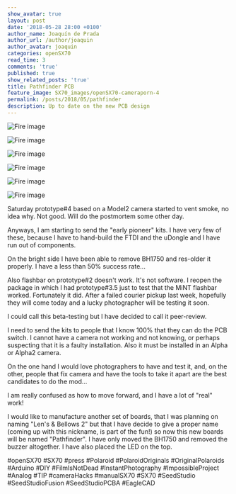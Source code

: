 ```yaml
---
show_avatar: true
layout: post
date: '2018-05-28 28:00 +0100'
author_name: Joaquín de Prada
author_url: /author/joaquin
author_avatar: joaquin
categories: openSX70
read_time: 3
comments: 'true'
published: true
show_related_posts: 'true'
title: Pathfinder PCB
feature_image: SX70_images/openSX70-cameraporn-4
permalink: /posts/2018/05/pathfinder
description: Up to date on the new PCB design
---
```

![Fire image]({{site.url}}/{{site.baseurl}}img/2018/05/opensx70-pathfinder-01.jpg)

![Fire image]({{site.url}}/{{site.baseurl}}img/2018/05/opensx70-pathfinder-02.jpg)

![Fire image]({{site.url}}/{{site.baseurl}}img/2018/05/opensx70-pathfinder-03.jpg)

![Fire image]({{site.url}}/{{site.baseurl}}img/2018/05/opensx70-pathfinder-04.jpg)

![Fire image]({{site.url}}/{{site.baseurl}}img/2018/05/opensx70-pathfinder-05.jpg)

![Fire image]({{site.url}}/{{site.baseurl}}img/2018/05/opensx70-pathfinder-06.jpg)

Saturday prototype#4 based on a Model2 camera started to vent smoke, no idea why. Not good. Will do the postmortem some other day.

Anyways, I am starting to send the "early pioneer" kits. I have very few of these, because I have to hand-build the FTDI and the uDongle and I have run out of components.

On the bright side I have been able to remove BH1750 and res-older it properly. I have a less than 50% success rate...

Also flashbar on prototype#2 doesn't work. It's not software. I reopen the package in which I had prototype#3.5 just to test that the MiNT flashbar worked. Fortunately it did. After a failed courier pickup last week, hopefully they will come today and a lucky photographer will be testing it soon.

I could call this beta-testing but I have decided to call it peer-review.

I need to send the kits to people that I know 100% that they can do the PCB switch. I cannot have a camera not working and not knowing, or perhaps suspecting that it is a faulty installation. Also it must be installed in an Alpha or Alpha2 camera.

On the one hand I would love photographers to have and test it, and, on the other, people that fix camera and have the tools to take it apart are the best candidates to do the mod...

I am really confused as how to move forward, and I have a lot of "real" work!

I would like to manufacture another set of boards, that I was planning on naming "Len's & Bellows 2" but that I have decide to give a proper name (coming up with this nickname, is part of the fun!) so now this new boards will be named "Pathfinder". I have only moved the BH1750 and removed the buzzer altogether. I have also placed the LED on the top.

#openSX70 #SX70 #press #Polaroid #PolaroidOriginals #OriginalPolaroids #Arduino #DIY #FilmIsNotDead #InstantPhotography #ImpossibleProject #Analog #TIP #cameraHacks #manualSX70 #SX70 #SeedStudio #SeedStudioFusion #SeedStudioPCBA #EagleCAD

